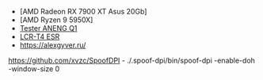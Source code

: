 - [AMD Radeon RX 7900 XT Asus 20Gb]
- [AMD Ryzen 9 5950X]
- [Tester ANENG Q1](https://aliexpress.ru/item/33004794265.html?aff_fcid=558546a4d202407eb45459d363ebc70a-1695608303198-01461-_DBbV52P&aff_fsk=_DBbV52P&sku_id=10000000420179735&sub=1253883&sub1=1068989&af=739_1253883&cn=2urus1irqnx448qvc3pj1dza8kaj1d48&cv=3&cv_source=default&dp=2urus1irqnx448qvc3pj1dza8kaj1d48&aff_platform=api-new-link-generate&sk=_DBbV52P&aff_trace_key=558546a4d202407eb45459d363ebc70a-1695608303198-01461-_DBbV52P&terminal_id=4e7bfbc6e8414658ba816c77622fd48a#coupon_anchor)
- [LCR-T4 ESR](https://aliexpress.ru/item/32797743484.html?af_dp=xhe_shortlink&tt=xhe_short_link&af=739_1253883&cn=2urus1irx438z7abtf7tm4owfp8khxtx&cv=3&cv_source=default&dp=2urus1irx438z7abtf7tm4owfp8khxtx&sub=1253883&sub1=1068989&utm_campaign=1253883&utm_content=1068989&utm_medium=cpa&utm_source=admitad&aff_fcid=e4fcf6832d0042b1b2ef769e21e6979a-1695608536269-01857-_DBGJyEr&aff_fsk=_DBGJyEr&aff_platform=api-new-link-generate&sk=_DBGJyEr&aff_trace_key=e4fcf6832d0042b1b2ef769e21e6979a-1695608536269-01857-_DBGJyEr&terminal_id=4e7bfbc6e8414658ba816c77622fd48a&gatewayAdapt=glo2rus&sku_id=12000030761610255)
- https://alexgyver.ru/




https://github.com/xvzc/SpoofDPI
    - ./.spoof-dpi/bin/spoof-dpi -enable-doh -window-size 0

